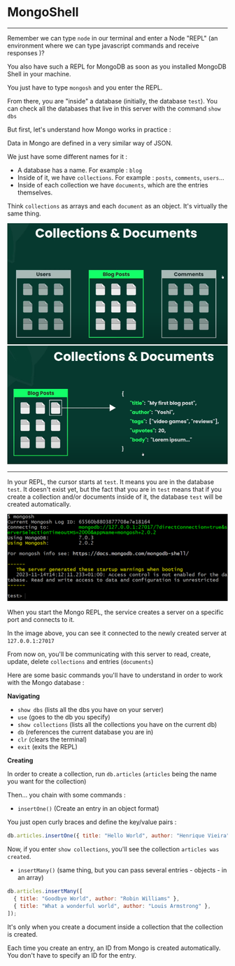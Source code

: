 # MongoShell

---

Remember we can type `node` in our terminal and enter a Node "REPL" (an environment where we can type javascript commands and receive responses )?

You also have such a REPL for MongoDB as soon as you installed MongoDB Shell in your machine.

You just have to type `mongosh` and you enter the REPL.

From there, you are "inside" a database (initially, the database `test`). You can check all the databases that live in this server with the command `show dbs`

But first, let's understand how Mongo works in practice :

Data in Mongo are defined in a very similar way of JSON.

We just have some different names for it :

- A database has a name. For example : `blog`
- Inside of it, we have `collections`. For example : `posts`, `comments`, `users`...
- Inside of each collection we have `documents`, which are the entries themselves.

Think `collections` as arrays and each `document` as an object. It's virtually the same thing.

![](image-3.png)
![Alt text](image-5.png)

---

In your REPL, the cursor starts at `test`. It means you are in the database `test`. It doesn't exist yet, but the fact that you are in `test` means that if you create a collection and/or documents inside of it, the database `test` will be created automatically.

![Alt text](image-4.png)

When you start the Mongo REPL, the service creates a server on a specific port and connects to it.

In the image above, you can see it connected to the newly created server at `127.0.0.1:27017`

From now on, you'll be communicating with this server to read, create, update, delete `collections` and entries (`documents`)

Here are some basic commands you'll have to understand in order to work with the Mongo database :

**Navigating**

- `show dbs` (lists all the dbs you have on your server)
- `use` (goes to the db you specify)
- `show collections` (lists all the collections you have on the current db)
- `db` (references the current database you are in)
- `clr` (clears the terminal)
- `exit` (exits the REPL)

**Creating**

In order to create a collection, run `db.articles` (`articles` being the name you want for the collection)

Then... you chain with some commands :

- `insertOne()` (Create an entry in an object format)

You just open curly braces and define the key/value pairs :

```js
db.articles.insertOne({ title: "Hello World", author: "Henrique Vieira" });
```

Now, if you enter `show collections`, you'll see the collection `articles was created`.

- `insertMany()` (same thing, but you can pass several entries - objects - in an array)

```js
db.articles.insertMany([
  { title: "Goodbye World", author: "Robin Williams" },
  { title: "What a wonderful world", author: "Louis Armstrong" },
]);
```

It's only when you create a document inside a collection that the collection is created.

Each time you create an entry, an ID from Mongo is created automatically. You don't have to specify an ID for the entry.
